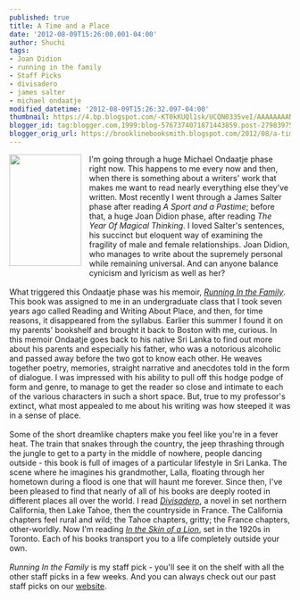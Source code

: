 ```yaml
---
published: true
title: A Time and a Place
date: '2012-08-09T15:26:00.001-04:00'
author: Shuchi
tags:
- Joan Didion
- running in the family
- Staff Picks
- divisadero
- james salter
- michael ondaatje
modified_datetime: '2012-08-09T15:26:32.097-04:00'
thumbnail: https://4.bp.blogspot.com/-KT0kKUQl1sk/UCQN0335veI/AAAAAAAANyE/3weXVBs61GY/s72-c/running+in+the+family.jpg
blogger_id: tag:blogger.com,1999:blog-5767374071871443859.post-2798397563521603760
blogger_orig_url: https://brooklinebooksmith.blogspot.com/2012/08/a-time-and-place.html
---
```


<div dir="ltr" style="text-align: left;" trbidi="on"><a href="https://4.bp.blogspot.com/-KT0kKUQl1sk/UCQN0335veI/AAAAAAAANyE/3weXVBs61GY/s1600/running+in+the+family.jpg" imageanchor="1" style="clear: left; float: left; margin-bottom: 1em; margin-right: 1em;"><img border="0" height="200" src="https://4.bp.blogspot.com/-KT0kKUQl1sk/UCQN0335veI/AAAAAAAANyE/3weXVBs61GY/s200/running+in+the+family.jpg" width="129" /></a>I'm going through a huge Michael Ondaatje phase right now. This happens to me every now and then, when there is something about a writers' work that makes me want to read nearly everything else they've written. Most recently I went through a James Salter phase after reading <i>A Sport and a Pastime</i>; before that, a huge Joan Didion phase, after reading <i>The Year Of Magical Thinking</i>. I loved Salter's sentences, his succinct but eloquent way of examining the fragility of male and female relationships. Joan Didion, who manages to write about the supremely personal while remaining universal. And can anyone balance cynicism and lyricism as well as her?<br /><br />What triggered this Ondaatje phase was his memoir, <em><a href="https://www.brooklinebooksmith-shop.com/book/9780679746690" target="_blank">Running In the Family</a></em>. This book was assigned to me in an undergraduate class that I took seven years ago called Reading and Writing About Place, and then, for time reasons, it disappeared from the syllabus. Earlier this summer I found it on my parents' bookshelf and brought it back to Boston with me, curious. In this memoir Ondaatje goes back to his native Sri Lanka to find out more about his parents and especially his father, who was a notorious alcoholic and passed away before the two got to know each other. He weaves together poetry, memories, straight narrative and anecdotes told in the form of dialogue. I was impressed with his ability to pull off this hodge podge of form and genre, to manage to get the reader so close and intimate to each of the various characters in such a short space. But, true to my professor's extinct, what most appealed to me about his writing was how steeped it was in a sense of place.<br /><br />Some of the short dreamlike chapters make you feel like you're in a fever heat. The train that snakes through the country, the jeep thrashing through the jungle to get to a party in the middle of nowhere, people dancing outside - this book is full of images of a particular lifestyle in Sri Lanka. The scene where he imagines his grandmother, Lalla, floating&nbsp;through her hometown&nbsp;during a flood is one that will haunt me forever. Since then, I've been pleased to find that nearly of all of his books are deeply rooted in different places all over the world. I read <em><a href="https://www.brooklinebooksmith-shop.com/book/9780307279323" target="_blank">Divisadero</a></em>, a novel in set northern California, then Lake Tahoe, then the countryside in France. The California chapters feel rural and wild; the Tahoe chapters, gritty; the France chapters, other-worldly. Now I'm reading <a href="https://www.brooklinebooksmith-shop.com/book/9780679772668" target="_blank"><em>In the Skin of a Lion</em></a>, set in the 1920s in Toronto. Each of his books transport you to a life completely outside your own.<br />&nbsp; <br /><em>Running In the Family</em> is my staff pick - you'll see it on the shelf with all the other staff picks in a few weeks. And you can always check out our past staff picks on our <a href="https://www.brooklinebooksmith-shop.com/staff-picks" target="_blank">website</a>.</div>